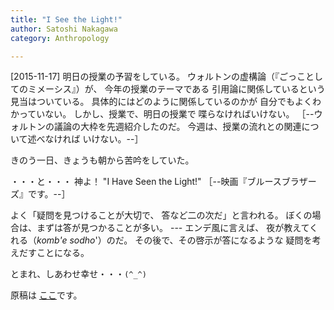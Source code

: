 ```yaml
---
title: "I See the Light!"
author: Satoshi Nakagawa
category: Anthropology

---
```


[2015-11-17]  明日の授業の予習をしている。
ウォルトンの虚構論（『ごっことしてのミメーシス』）が、
今年の授業のテーマである
引用論に関係しているという見当はついている。
具体的にはどのように関係しているのかが
自分でもよくわかっていない。
しかし、授業で、明日の授業で
喋らなければいけない。
［--ウォルトンの議論の大枠を先週紹介したのだ。
今週は、授業の流れとの関連について述べなければ
いけない。--］

 きのう一日、きょうも朝から苦吟をしていた。

 ・・・と・・・ 神よ！
"I Have Seen the Light!"
［--映画『ブルースブラザーズ』です。--］

<!--more-->

 よく「疑問を見つけることが大切で、
答など二の次だ」と言われる。
ぼくの場合は、まずは答が見つかることが多い。
--- エンデ風に言えば、
夜が教えてくれる（_komb\'e sodho_'）のだ。
その後で、その啓示が答になるような
疑問を考えだすことになる。

 とまれ、しあわせ幸せ・・・`(^_^)`

 原稿は
[ここ](/~satoshi/anthrop/class/quotation/game.html)です。

